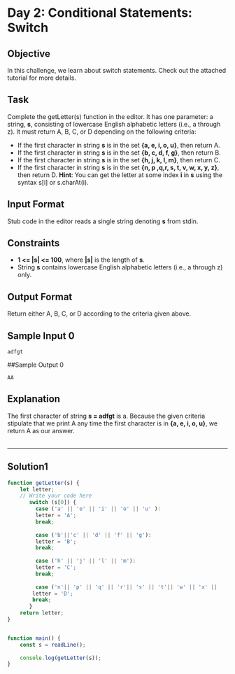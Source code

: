 # Day 2: Conditional Statements: Switch
## Objective

In this challenge, we learn about switch statements. Check out the attached tutorial for more details.


## Task

Complete the getLetter(s) function in the editor. It has one parameter: a string, **s**, consisting of lowercase English alphabetic letters (i.e., a through z). It must return A, B, C, or D depending on the following criteria:

- If the first character in string **s** is in the set **{a, e, i, o, u}**, then return A.
- If the first character in string **s** is in the set **{b, c, d, f, g}**, then return B.
- If the first character in string **s** is in the set **{h, j, k, l, m}**, then return C.
- If the first character in string **s** is in the set **{n, p ,q,r, s, t, v, w, x, y, z}**, then return D.
**Hint**: You can get the letter at some index **i** in **s** using the syntax s[i] or s.charAt(i).


## Input Format

Stub code in the editor reads a single string denoting **s** from stdin.


## Constraints
- **1 <= |s| <= 100**, where **|s|** is the length of **s**.
- String **s** contains lowercase English alphabetic letters (i.e., a through z) only.


## Output Format

Return either A, B, C, or D according to the criteria given above.


## Sample Input 0

```
adfgt
```


##Sample Output 0

```
AA
```


## Explanation

The first character of string **s = adfgt** is a. Because the given criteria stipulate that we print A any time the first character is in **{a, e, i, o, u}**, we return A as our answer.
<br/>
<br/>

---

## Solution1

```javascript
function getLetter(s) {
    let letter;
    // Write your code here
       switch (s[0]) {
         case ('a' || 'e' || 'i' || 'o' || 'u' ):
         letter = 'A';
         break;
         
         case ('b'||'c' || 'd' || 'f' || 'g'):
         letter = 'B';
         break;
         
         case ('h' || 'j' || 'l' || 'm'):
         letter = 'C';
         break;
         
         case ('n'|| 'p' || 'q' || 'r'|| 's' || 't'|| 'w' || 'x' ||             'z'):
        letter = 'D';
        break;
       }
    return letter;
}


function main() {
    const s = readLine();
    
    console.log(getLetter(s));
}

```